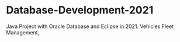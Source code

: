 # Database-Development-2021
Java Project with Oracle Database and Eclipse in 2021. Vehicles Fleet Management,
